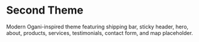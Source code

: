 # Second Theme

Modern Ogani-inspired theme featuring shipping bar, sticky header, hero, about, products, services, testimonials, contact form, and map placeholder.
